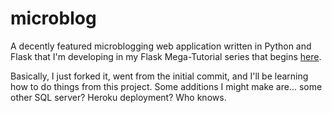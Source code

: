 microblog
=========

A decently featured microblogging web application written in Python and Flask that I'm developing in my Flask Mega-Tutorial series that begins [here](http://blog.miguelgrinberg.com/post/the-flask-mega-tutorial-part-i-hello-world).

Basically, I just forked it, went from the initial commit, and I'll be
learning how to do things from this project. Some additions I might make
are... some other SQL server? Heroku deployment? Who knows.
